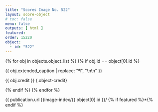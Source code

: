 ```yaml
---
title: "Scores Image No. 522"
layout: score-object
# toc: false
menu: false
outputs: [ html ]
featured: 
order: 15220
object:
  - id: "522"
---
```


{% for obj in objects.object_list %}
{% if obj.id == object[0].id %}

{{ obj.extended_caption | replace: "¶", "\n\n" }}

{{ obj.credit }} {.object-credit}

{% endif %}
{% endfor %}

<div class="object-credit object-url is-print-only">

{{ publication.url }}image-index/{{ object[0].id }}/ {% if featured %}*{% endif %}

</div>
